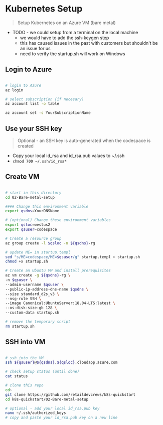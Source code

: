 # Kubernetes Setup

> Setup Kubernetes on an Azure VM (bare metal)

- TODO - we could setup from a terminal on the local machine
  - we would have to add the ssh-keygen step
  - this has caused issues in the past with customers but shouldn't be an issue for us
  - need to verify the startup.sh will work on Windows

## Login to Azure

```bash

# login to Azure
az login

# select subscription (if necesary)
az account list -o table

az account set -s YourSubscriptionName

```

## Use your SSH key

> Optional - an SSH key is auto-generated when the codespace is created

- Copy your local id_rsa and id_rsa.pub values to ~/.ssh
- `chmod 700 ~/.ssh/id_rsa*`

## Create VM

```bash

# start in this directory
cd 02-Bare-metal-setup

#### Change this environment variable
export qsdns=YourDNSName

# (optional) Change these environment variables
export qsloc=westus2
export qsuser=codespace

# Create a resource group
az group create -l $qsloc -n ${qsdns}-rg

# update ME= in startup.templ
sed "s/ME=codespace/ME=$qsuser/g" startup.templ > startup.sh
chmod +x startup.sh

# Create an Ubuntu VM and install prerequisites
az vm create -g ${qsdns}-rg \
-n $qsuser \
--admin-username $qsuser \
--public-ip-address-dns-name $qsdns \
--size standard_d2s_v3 \
--nsg-rule SSH \
--image Canonical:UbuntuServer:18.04-LTS:latest \
--os-disk-size-gb 128 \
--custom-data startup.sh

# remove the temporary script
rm startup.sh

```

## SSH into VM

```bash

# ssh into the VM
ssh ${qsuser}@${qsdns}.${qsloc}.cloudapp.azure.com

# check setup status (until done)
cat status

# clone this repo
cd~
git clone https://github.com/retaildevcrews/k8s-quickstart
cd k8s-quickstart/02-Bare-metal-setup

# optional - add your local id_rsa.pub key
nano ~/.ssh/authorized_keys
# copy and paste your id_rsa.pub key on a new line

```
